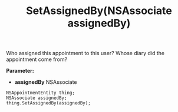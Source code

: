 ﻿---
uid: crmscript_ref_NSAppointmentEntity_SetAssignedBy
title: SetAssignedBy(NSAssociate assignedBy)
intellisense: NSAppointmentEntity.SetAssignedBy
keywords: NSAppointmentEntity, GetAssignedBy
so.topic: reference
---

Who assigned this appointment to this user? Whose diary did the appointment come from?

**Parameter:** 
 - **assignedBy** NSAssociate

```crmscript
NSAppointmentEntity thing;
NSAssociate assignedBy;
thing.SetAssignedBy(assignedBy);
```

